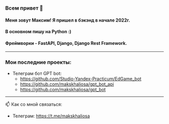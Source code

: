 ### Всем привет 👋
#### Меня зовут Максим! Я пришел в бэкэнд в начале 2022г.
#### В основном пишу на Python :)
#### Фреймворки - FastAPI, Django, Django Rest Framework.
---
### Мои последние проекты:
* Телеграм бот GPT bot:
  - https://github.com/Studio-Yandex-Practicum/EdGame_bot
  - https://github.com/makskhaliosa/gpt_bot_api
  - https://github.com/makskhaliosa/gpt_bot

---
📫 Как со мной связаться:
- Телеграм: https://t.me/makskhaliosa

<!--
**makskhaliosa/makskhaliosa** is a ✨ _special_ ✨ repository because its `README.md` (this file) appears on your GitHub profile.

Here are some ideas to get you started:

- 🔭 I’m currently working on ...
- 🌱 I’m currently learning ...
- 👯 I’m looking to collaborate on ...
- 🤔 I’m looking for help with ...
- 💬 Ask me about ...
- 📫 How to reach me: ...
- 😄 Pronouns: ...
- ⚡ Fun fact: ...
-->
